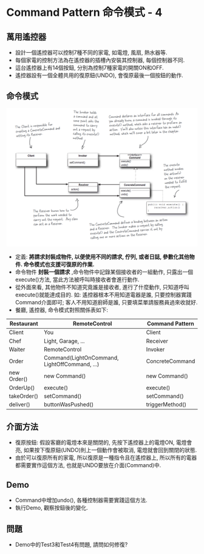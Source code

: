 # Command Pattern 命令模式 - 4

## 萬用遙控器
* 設計一個遙控器可以控制7種不同的家電, 如電燈, 風扇, 熱水器等.
* 每個家電的控制方法為在遙控器的插槽內安裝其控制器, 每個控制器不同.
* 這台遙控器上有14個按鈕, 分別為控制7種家電的開關ON和OFF.
* 遙控器設有一個全體共用的復原鈕(UNDO), 會復原最後一個按鈕的動作.

## 命令模式

![Alt text](../resource/command.png "Command Pattern Class Graph")

* 定義: __將請求封裝成物件, 以便使用不同的請求, 佇列, 或者日誌, 參數化其他物件. 命令模式也支援可復原的作業.__
* 命令物件 __封裝一個請求__ ,命令物件中記錄某個接收者的一組動作, 只露出一個execute()方法, 當此方法被呼叫時接收者會進行動作.
* 從外面來看, 其他物件不知道究竟誰是接收者, 進行了什麼動作, 只知道呼叫execute()就能達成目的. 如: 遙控器根本不用知道電器是誰, 只要控制器實踐Command介面即可; 客人不用知道廚師是誰, 只要填菜單請服務員過來收就好.
* 餐廳, 遙控器, 命令模式對照關係表如下:

Restaurant|RemoteControl|Command Pattern
--|--|--
Client|You|Client
Chef|Light, Garage, ...|Receiver
Waiter|RemoteControl|Invoker
Order|Command(LightOnCommand, LightOffCommand, ...)|ConcreteCommand
new Order()|new Command()|new Command()
OrderUp()|execute()|execute()
takeOrder()|setCommand()|setCommand()
deliver()|buttonWasPushed()|triggerMethod()

## 介面方法
* 復原按鈕: 假設客廳的電燈本來是關閉的, 先按下遙控器上的電燈ON, 電燈會亮, 如果按下復原鈕(UNDO)則上一個動作會被取消, 電燈就會回到關閉的狀態.
* 由於可以復原所有的家電, 所以復原是一種指令且在遙控器上, 所以所有的電器都需要實作這個方法, 也就是UNDO要放在介面(Command)中.

## Demo
* Command中增加undo(), 各種控制器需要實踐這個方法.
* 執行Demo, 觀察按鈕後的變化.

## 問題
* Demo中的Test3和Test4有問題, 請問如何修復?
